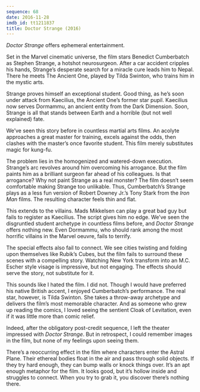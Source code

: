 ```yaml
---
sequence: 68
date: 2016-11-28
imdb_id: tt1211837
title: Doctor Strange (2016)
---
```


_Doctor Strange_ offers ephemeral entertainment.

Set in the Marvel cinematic universe, the film stars Benedict Cumberbatch as Stephen Strange, a hotshot neurosurgeon. After a car accident cripples his hands, Strange’s desperate search for a miracle cure leads him to Nepal. There he meets The Ancient One, played by Tilda Swinton, who trains him in the mystic arts.

Strange proves himself an exceptional student. Good thing, as he’s soon under attack from Kaecilius, the Ancient One’s former star pupil. Kaecilius now serves Dormammu, an ancient entity from the Dark Dimension. Soon, Strange is all that stands between Earth and a horrible (but not well explained) fate.

We’ve seen this story before in countless martial arts films. An acolyte approaches a great master for training, excels against the odds, then clashes with the master’s once favorite student. This film merely substitutes magic for kung-fu.

The problem lies in the homogenized and watered-down execution. Strange’s arc revolves around him overcoming his arrogance. But the film paints him as a brilliant surgeon far ahead of his colleagues. Is that arrogance? Why not paint Strange as a real monster? The film doesn’t seem comfortable making Strange too unlikable. Thus, Cumberbatch’s Strange plays as a less fun version of Robert Downey Jr.’s Tony Stark from the _Iron Man_ films. The resulting character feels thin and flat.

This extends to the villains. Mads Mikkelsen can play a great bad guy but fails to register as Kaecilius. The script gives him no edge. We’ve seen the disgruntled student archetype in countless films before, and _Doctor Strange_ offers nothing new. Even Dormammu, who should rank among the most horrific villains in the Marvel oeuvre, fails to terrify.

The special effects also fail to connect. We see cities twisting and folding upon themselves like Rubik’s Cubes, but the film fails to surround these scenes with a compelling story. Watching New York transform into an M.C. Escher style visage is impressive, but not engaging. The effects should serve the story, not substitute for it.

This sounds like I hated the film. I did not. Though I would have preferred his native British accent, I enjoyed Cumberbatch’s performance. The real star, however, is Tilda Swinton. She takes a throw-away archetype and delivers the film’s most memorable character. And as someone who grew up reading the comics, I loved seeing the sentient Cloak of Levitation, even if it was little more than comic relief.

Indeed, after the obligatory post-credit sequence, I left the theater impressed with _Doctor Strange_. But in retrospect, I could remember images in the film, but none of my feelings upon seeing them.

There’s a reoccurring effect in the film where characters enter the Astral Plane. Their ethereal bodies float in the air and pass through solid objects. If they try hard enough, they can bump walls or knock things over. It’s an apt enough metaphor for the film. It looks good, but it’s hollow inside and struggles to connect. When you try to grab it, you discover there’s nothing there.